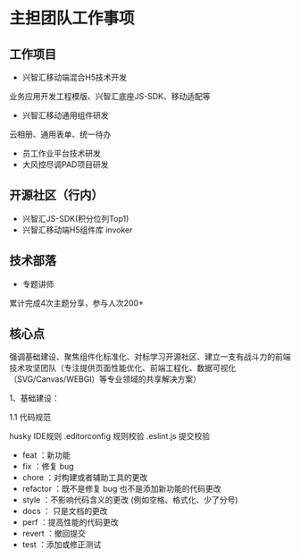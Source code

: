 # 主担团队工作事项

## 工作项目

- 兴智汇移动端混合H5技术开发

业务应用开发工程模版、兴智汇底座JS-SDK、移动适配等

- 兴智汇移动通用组件研发

云相册、通用表单、统一待办

- 员工作业平台技术研发
- 大风控尽调PAD项目研发

## 开源社区（行内）

- 兴智汇JS-SDK(积分位列Top1)
- 兴智汇移动端H5组件库 invoker

## 技术部落

- 专题讲师

累计完成4次主题分享，参与人次200+

## 核心点

强调基础建设、聚焦组件化标准化、对标学习开源社区、建立一支有战斗力的前端技术攻坚团队（专注提供页面性能优化、前端工程化、数据可视化（SVG/Canvas/WEBGl）等专业领域的共享解决方案）

1、基础建设：

1.1 代码规范

husky
IDE规则 .editorconfig
规则校验 .eslint.js
提交校验

- feat ：新功能
- fix ：修复 bug
- chore ：对构建或者辅助工具的更改
- refactor ：既不是修复 bug 也不是添加新功能的代码更改
- style ：不影响代码含义的更改 (例如空格、格式化、少了分号)
- docs ： 只是文档的更改
- perf ：提高性能的代码更改
- revert ：撤回提交
- test ：添加或修正测试
